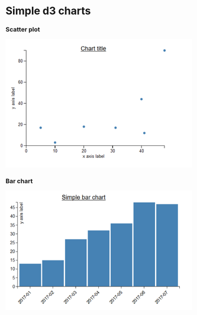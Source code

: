 # Simple d3 charts
### Scatter plot

![image of simple d3 scatter plot](https://github.com/Trende/Simple-d3-charts/blob/master/img/scatterPlot.PNG "Simple d3 scatter plot")

### Bar chart

![image of simple d3 bar char](https://github.com/Trende/Simple-d3-charts/blob/master/img/barChart.PNG "Simple d3 bar chart")